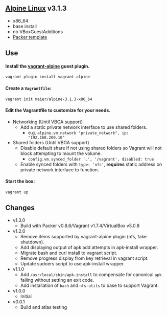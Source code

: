 ## [Alpine Linux](http://alpinelinux.org) v3.1.3

* x86_64
* base install
* no VBoxGuestAdditions
* [Packer template](https://github.com/maier/packer-templates/)

## Use

#### Install the [vagrant-alpine](https://github.com/maier/vagrant-alpine) guest plugin.

```
vagrant plugin install vagrant-alpine
```

#### Create a `Vagrantfile`:

```
vagrant init maier/alpine-3.1.3-x86_64
```

#### Edit the Vagrantfile to customize for your needs.

* Networking (Until VBGA support)
   * Add a static private network interface to use shared folders.
      * e.g. `alpine.vm.network "private_network", ip: "192.168.200.10"`
* Shared folders (Until VBGA support)
   * Disable default share if not using shared folders so Vagrant will not block attempting to mount the volume.
      * `config.vm.synced_folder '.', '/vagrant', disabled: true`
   * Enable synced folders with `type: 'nfs'`, **requires** static address on private network interface to function.

#### Start the box:

```
vagrant up
```

## Changes

* v1.3.0
   * Build with Packer v0.8.6/Vagrant v1.7.4/VirtualBox v5.0.8
* v1.2.0
   * Remove items supported by vagrant-alpine plugin (nfs, fake
   shutdown).
   * Add displaying output of apk add attempts in apk-install wrapper.
   * Migrate bash and curl install to vagrant script.
   * Remove progress display from key retrieval in vagrant script.
   * Update sudoers script to use apk-install wrapper.
* v1.1.0
   * Add `/usr/local/sbin/apk-install` to compensate for canonical `apk` failing without setting an exit code.
   * Add installation of `bash` and `nfs-utils` to base to support Vagrant.
* v1.0.0
   * Initial
* v0.0.1
   * Build and atlas testing
